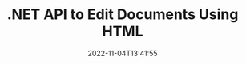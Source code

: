 ---
############################# Static ############################
layout: "product"
date: 2022-11-04T13:41:55
draft: false

product: "Editor"
product_tag: "editor"
platform: ".NET"
platform_tag: "net"

############################# Head ############################
head_title: "C# .NET Document Editor API | Edit Word Excel PowerPoint Web XML using HTML"
head_description: "C# .NET document editor API to load Microsoft Word, Excel, PowerPoint, PDF, XML, web and text file formats into HTML, manipulate &amp; convert back to original format."

############################# Header ############################
title: ".NET API to Edit Documents Using HTML"
description: "Develop .NET Applications, to Integrate with HTML Editor, Fetch Supported Document, Edit and Convert to Original Format."
button:
    enable: true

############################# SubMenu ############################
submenu:
    enable: true
    
    left:
        img_alt: "GroupDocs.Editor for .NET"
        image: "https://www.groupdocs.cloud/templates/groupdocs/images/product-logos/groupdocs-editor-net.png"
        product: "GroupDocs.Editor"
        platform: ".NET"

    middle:
        button:
            # button loop
            - link: "#overview"
              text: "Overview"

            # button loop
            - link: "#features"
              text: "Features"

            # button loop
            - link: "#support"
              text: "Support"

            # button loop
            - link: "https://products.groupdocs.app/editor"
              text: "Live Demo"

            # button loop
            - link: "https://purchase.groupdocs.com/pricing/editor/net"
              text: "Pricing"

    right:
        link_download: "https://downloads.groupdocs.com/editor"
        link_learn: "https://docs.groupdocs.com/editor/net/"
        link_buy: "https://purchase.groupdocs.com"

############################# Overview ############################
overview:
    enable: true
    content: |
      GroupDocs.Editor for .NET API helps you to build simple and easy to use C#, ASP.NET, and other .NET applications that readily integrate with popular HTML editors (both open-source & paid) to convert, edit and manipulate documents of popular file formats. Our .NET Editor API lets you load document, convert it to HTML, push HTML to external HTML Editor, and once the manipulation is done, saves the HTML to its original file format. You can also separately fetch resources attached with any document. It works with all sorts of documents, such as that for Microsoft Word, Excel, PowerPoint, PDF, XPS, OpenDocument, Text, Web, Email, e-Book and more.
    tabs:
      enable: true
      
      ## TAB ONE ##
      tab_one:
        description: |
          Following is an overview of GroupDocs.Editor for .NET:
      
        left:
          enable: true
          icon: "fab fa-html5"
          title: "Manipulate Using HTML"
          content: |
            * Load Supported Document
            * Edit Content using HTML
            * Edit Related Styles
            * Convert to Original Format
      
      ## TAB TWO ##
      tab_two:
        description: |
          GroupDocs.Editor for .NET supports following [file formats](https://docs.groupdocs.com/editor/java/supported-document-formats/)

        left:
          enable: true
          table:
            # table loop
            - title: "Microsoft Office"
              content: |
                * **Microsoft Word**: DOC, DOCX, DOCM, DOT, DOTM, DOTX, FlatOPC, WordML, RTF
                * **Microsoft Excel**: XLS, XLSX, XLSM, XLT, XLTX, XLTM, XLSB, XLAM, CSV, TSV, SXC, SpreadsheetML, DIF, DSV
                * **Microsoft PowerPoint**: PPT, PPTX, PPTM, PPS, PPSX, PPSM, POT, POTX, POTM

        right:
          enable: true
          table:
            # table loop
            - title: "Other format families"
              content: |
                * **OpenDocument Formats**: ODT, OTT, ODS, FODS, ODP, OTP
                * **Fixed-layout formats**: PDF, XPS
                * **Web formats**: HTML, MHTML, CHM, XML, TXT
                * **Web formats**: MOBI, AZW3, ePub

      ## TAB THREE ##
      tab_three:
        description: |
          GroupDocs.Editor for .NET supports following Operating Systems, Frameworks & Package Managers:
        
        left:
          enable: true
          table:
            # table loop
            - icon: "fab fa-windows"
              title: "Operating Systems"
              content: |
                * Microsoft Windows Desktop
                * Microsoft Windows Server
                * Microsoft Windows Azure
                * Linux

            # table loop
            - icon: "fas fa-code"
              title: "Supported Frameworks"
              content: |
                * .NET Framework 4.6.1+
                * .NET Standard 2.0+
                * .NET 6+
                * Mono Framework 1.2+

        right:
          enable: true
          table:
            # table loop
            - icon: "fas fa-box"
              title: "Package Managers"
              content: |
                * NuGet

            # table loop
            - icon: "fas fa-tools"
              title: "Development Environments"
              content: |
                * Microsoft Visual Studio
                * Xamarin.Android
                * Xamarin.IOS
                * Xamarin.Mac
                * MonoDevelop

############################# Features ############################
features:
    enable: true
    title: "GroupDocs.Editor for .NET Features"

    feature:
      # feature loop
      - icon: "fas fa-copy"
        content: "Easy Integration with any HTML-editor"

      # feature loop
      - icon: "fas fa-eye"
        content: "Convert Document to HTML DOM"

      # feature loop
      - icon: "fas fa-bolt"
        content: "Fetch HTML Content from Document Stream"
      
      # feature loop
      - icon: "fas fa-file-powerpoint"
        content: "Get HTML Content & its Embedded Resources"

      # feature loop
      - icon: "fas fa-code"
        content: "Obtain HTML Body Tag Content from Document"

      # feature loop
      - icon: "fas fa-cloud"
        content: "Get CSS stylesheets of HTML Document"

      # feature loop
      - icon: "fas fa-remove-format"
        content: "Traverse HTML Content and Save its Resources"

      # feature loop
      - icon: "fas fa-comment-slash"
        content: "Fetch HTML DOM from String Content & Convert to Document"

      # feature loop
      - icon: "fas fa-location-arrow"
        content: "HTML DOM along with Resources Conversion"

      # feature loop
      - icon: "fas fa-border-all"
        content: "Edit Documents of Various Formats in HTML"

      # feature loop
      - icon: "fas fa-wrench"
        content: "Accurate Conversion"

      # feature loop
      - icon: "fas fa-columns"
        content: "Apply Read and/or Write Protection to Resultant Document"

      # feature loop
      - icon: "fas fa-file-word"
        content: "Paginate Word Processing Documents and Edit in Any WYSIWYG Editors"

      # feature loop
      - icon: "fas fa-envelope"
        content: "Database (DB) & User Interface (UI) Agnostic"

      # feature loop
      - icon: "fas fa-print"
        content: "Powerful XML Processing Features"

      # feature loop
      - icon: "fas fa-file-archive"
        content: "Retrieve OTF (Open Type Fonts) from Input Documents and Export to Resultant Document"

      # feature loop
      - icon: "fas fa-lock"
        content: "Process Raster and Vector Images Internally within Supported Input Document Formats"

      # feature loop
      - icon: "fas fa-file-code"
        content: "Insert Contents of Edited Worksheet into the Original Spreadsheet on a Desired Position"
      
      # feature loop
      - icon: "fas fa-fill-drip"
        content: "Edit Slides and insert them into resultant Spreadsheet"

      # feature loop
      - icon: "fas fa-file-excel"
        content: "Embed Fonts in Resultant Word Processing Document while Saving"

    more_feature:
      # more_feature_loop
      - title: "Accurate Conversion to and from HTML DOM"
        content: |
          GroupDocs.Editor for .NET API enables your .NET applications to fetch a document of supported format and convert it to an HTML Document Object Model (DOM) along with extraction of attached resources, such as CSS. You can then make the modifications to the HTML using your favorite HTML Editor. Once you are done with the editing, GroupDocs.Editor for .NET API allows you to accurately convert this HTML DOM back to the original file.

          ```cs
          // Create Editor class by loading an input document
          Editor editor = new Editor("Sample.docx");

          // Open document for edit and obtain EditableDocument
          EditableDocument original = editor.Edit();

          // Obtain all-embedded HTML from it
          string allEmbeddedInside = original.GetEmbeddedHtml();

          // If necessary, obtain pure HTML-markup, CSS, images and other resources in separate form

          // Whole HTML-markup, without any resources
          string completeHtmlMarkup = original.GetContent();

          // Only HTML->BODY content, useful for most of WYSIWYG-editors
          string onlyInnerBody = original.GetBodyContent();

          // All CSS stylesheets
          var stylesheets = original.Css;

          // All images, including raster and vector, but without CSS gradients
          var images = original.Images;

          // All font resources
          var fonts = original.Fonts;

          // finally, send this content to your WYSIWYG HTML-editor
          ```
      # more_feature_loop
      - title: "Load & Extract External Resources"
        content: "GroupDocs.Editor for .NET API is capable of fetching the external resources attached to supported documents, such as images, fonts, CSS and more. The fetched resources can then be loaded, traversed, and saved separately from the resultant HTML document. This gives you a more easily managed output."

      # more_feature_loop
      - title: "Apply Text Effects within Word Processing File Formats"
        content: "GroupDocs document editor API enables adding complex text effects (Shadow, 3D effect, Outline, Glow, Engrave, Emboss) while working with supported Microsoft Word document processing formats. This feature is auto-enabled that can be observed when the document with such text effects is processed."

      # more_feature_loop
      - title: "Powerful XML Manipulation Features"
        content: |
          Using GroupDocs.Editor for .NET API you can open, view and edit XML documents. Our editing API offers special support and recoginition of XML tags, attributes along with their values, XML declarations, CDATA sections, DOCTYPE definitions, and other XML specific entities. You are able to customize font and color settings for every distinct entity in XML structure.  

          The XML Converter feature is smart enough to show errors in the XML file and how to fix them. The URI and email recognizer mechanism scans XML attributes and represents the detected URIs and email addresses inside the A tag as links so they can be edited as link, not as text within the resultant HTML file.

############################# Support ############################
support:
    enable: true

############################# Solutions ############################
solutions:
    enable: true
    title: "GroupDocs.Editor offers document editing APIs for other popular development environments"

    solution:
        # solution loop
        - img_alt: "GroupDocs.Editor for Java"
          image: "https://www.groupdocs.cloud/templates/groupdocs/images/product-logos/groupdocs-editor-java.png"
          product: "GroupDocs.Editor"
          platform: "Java"
          link: "/editor/java/"

############################# Back to top ###############################
back_to_top:
  enable: true
---